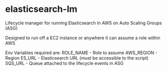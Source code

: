 # elasticsearch-lm
Lifecycle manager for running Elasticsearch in AWS on Auto Scaling Groups (ASG)

Designed to run off a EC2 instance or anywhere it can assume a role within AWS

Env Variables required are:
ROLE_NAME - Role to assume 
AWS_REGION - Region
ES_URL - Elasticsearch URL (must be accessible to the script)
SQS_URL - Queue attached to the lifecycle events in ASG
